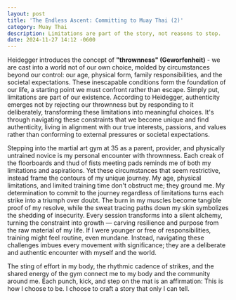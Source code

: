 ```yaml
---
layout: post
title: 'The Endless Ascent: Committing to Muay Thai (2)'
category: Muay Thai
description: Limitations are part of the story, not reasons to stop.
date: 2024-11-27 14:12 -0600
---
```

Heidegger introduces the concept of **"thrownness" (Geworfenheit)** - we are cast into a world not of our own choice, molded by circumstances beyond our control: our age, physical form, family responsibilities, and the societal expectations. These inescapable conditions form the foundation of our life, a starting point we must confront rather than escape. Simply put, limitations are part of our existence. According to Heidegger, authenticity emerges not by rejecting our thrownness but by responding to it deliberately, transforming these limitations into meaningful choices. It's through navigating these constraints that we become unique and find authenticity, living in alignment with our true interests, passions, and values rather than conforming to external pressures or societal expectations.

Stepping into the martial art gym at 35 as a parent, provider, and physically untrained novice is my personal encounter with thrownness. Each creak of the floorboards and thud of fists meeting pads reminds me of both my limitations and aspirations. Yet these circumstances that seem restrictive, instead frame the contours of my unique journey. My age, physical limitations, and limited training time don't obstruct me; they ground me. My determination to commit to the journey regardless of limitations turns each strike into a triumph over doubt. The burn in my muscles become tangible proof of my resolve, while the sweat tracing paths down my skin symbolizes the shedding of insecurity. Every session transforms into a silent alchemy, turning the constraint into growth — carving resilience and purpose from the raw material of my life. If I were younger or free of responsibilities, training might feel routine, even mundane. Instead, navigating these challenges imbues every movement with significance; they are a deliberate and authentic encounter with myself and the world. 

The sting of effort in my body, the rhythmic cadence of strikes, and the shared energy of the gym connect me to my body and the community around me. Each punch, kick, and step on the mat is an affirmation: This is how I choose to be. I choose to craft a story that only I can tell.